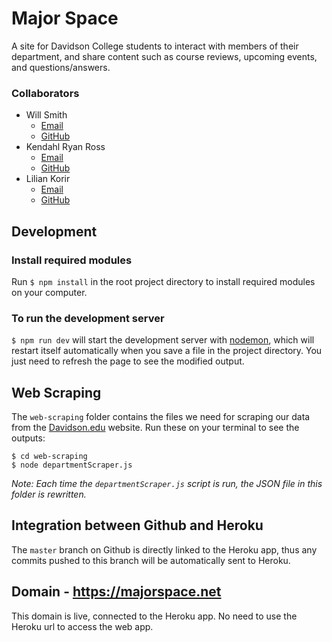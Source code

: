 # Major Space
A site for Davidson College students to interact with members of their department, and share content such as course reviews, upcoming events, and questions/answers.

### Collaborators
- Will Smith
  - [Email](mailto:wismith@davidson.edu)
  - [GitHub](https://github.com/wismith)
- Kendahl Ryan Ross
  - [Email](mailto:keross@davidson.edu)
  - [GitHub](https://github.com/kross00)
- Lilian Korir
  - [Email](mailto:likorir@davidson.edu)
  - [GitHub](https://github.com/LilianKorir)

## Development

### Install required modules
Run ```$ npm install``` in the root project directory to install required modules on your computer.

### To run the development server
```$ npm run dev``` will start the development server with [nodemon](https://www.npmjs.com/package/nodemon), which will restart itself automatically when you save a file in the project directory.  You just need to refresh the page to see the modified output.

## Web Scraping
The ```web-scraping``` folder contains the files we need for scraping our data from the [Davidson.edu](https://davidson.edu) website. Run these on your terminal to see the outputs:

    $ cd web-scraping
    $ node departmentScraper.js

*Note: Each time the ```departmentScraper.js``` script is run, the JSON file in this folder is rewritten.*


## Integration between Github and Heroku
The `master` branch on Github is directly linked to the Heroku app, thus any commits pushed to this branch will be automatically sent to Heroku.

## Domain - https://majorspace.net
This domain is live, connected to the Heroku app.  No need to use the Heroku url to access the web app.
